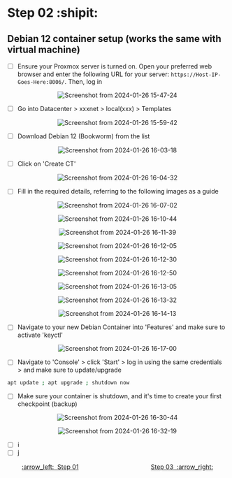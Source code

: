 # Step 02 :shipit:
## Debian 12 container setup (works the same with virtual machine)
- [ ] Ensure your Proxmox server is turned on. Open your preferred web browser and enter the following URL for your server: ```https://Host-IP-Goes-Here:8006/```. Then, log in

<div align="center">
  
![Screenshot from 2024-01-26 15-47-24](https://github.com/hispanicdevian/libreNMS-Deb12-Nginx/assets/135581442/5a1eb9cd-7035-49e5-ac15-7ee55f9682d2)
</div>

- [ ] Go into Datacenter > xxxnet > local(xxx) > Templates

<div align="center">
  
![Screenshot from 2024-01-26 15-59-42](https://github.com/hispanicdevian/libreNMS-Deb12-Nginx/assets/135581442/a877283c-7293-4151-b4d2-b813a432ec04)
  </div>
  
- [ ] Download Debian 12 (Bookworm) from the list

<div align="center">

  ![Screenshot from 2024-01-26 16-03-18](https://github.com/hispanicdevian/libreNMS-Deb12-Nginx/assets/135581442/5c58dcb7-6cfe-4e29-b5cf-3b27e477efa5)
  </div>

- [ ] Click on 'Create CT'

<div align="center">

![Screenshot from 2024-01-26 16-04-32](https://github.com/hispanicdevian/libreNMS-Deb12-Nginx/assets/135581442/3f59efb8-4807-40dd-992e-5345269f0144)
  </div>
  
- [ ] Fill in the required details, referring to the following images as a guide

<div align="center">

![Screenshot from 2024-01-26 16-07-02](https://github.com/hispanicdevian/libreNMS-Deb12-Nginx/assets/135581442/eb401d5f-edf0-4c72-86b5-00a243fac8a6)

![Screenshot from 2024-01-26 16-10-44](https://github.com/hispanicdevian/libreNMS-Deb12-Nginx/assets/135581442/d482b3b5-2d84-4965-8a7c-eb5099ae7a46)
  
![Screenshot from 2024-01-26 16-11-39](https://github.com/hispanicdevian/libreNMS-Deb12-Nginx/assets/135581442/b31a8564-89b2-4502-bd0e-8b5c0c0e7b38)

![Screenshot from 2024-01-26 16-12-05](https://github.com/hispanicdevian/libreNMS-Deb12-Nginx/assets/135581442/a77834cc-a1e3-44c2-8d0e-b010b5f20314)

![Screenshot from 2024-01-26 16-12-30](https://github.com/hispanicdevian/libreNMS-Deb12-Nginx/assets/135581442/5527b8ff-ed00-43b0-b554-00fb345716b4)

![Screenshot from 2024-01-26 16-12-50](https://github.com/hispanicdevian/libreNMS-Deb12-Nginx/assets/135581442/2e84fb3d-0f96-4af8-abc1-9220baab392f)

![Screenshot from 2024-01-26 16-13-05](https://github.com/hispanicdevian/libreNMS-Deb12-Nginx/assets/135581442/5d7aeda0-c8fb-4509-b08c-547718314205)

![Screenshot from 2024-01-26 16-13-32](https://github.com/hispanicdevian/libreNMS-Deb12-Nginx/assets/135581442/0f7b4018-1158-40db-af8f-697114078104)

![Screenshot from 2024-01-26 16-14-13](https://github.com/hispanicdevian/libreNMS-Deb12-Nginx/assets/135581442/ce764194-9c27-448c-a5ba-f2fb1def0cb2)

  </div>
  
- [ ] Navigate to your new Debian Container into 'Features' and make sure to activate 'keyctl'

<div align="center">

![Screenshot from 2024-01-26 16-17-00](https://github.com/hispanicdevian/libreNMS-Deb12-Nginx/assets/135581442/7a9075b4-8254-4d06-8d71-5aa4c99c830d)
</div>

- [ ] Navigate to 'Console' > click 'Start' > log in using the same credentials > and make sure to update/upgrade

```bash
apt update ; apt upgrade ; shutdown now
```

- [ ] Make sure your container is shutdown, and it's time to create your first checkpoint (backup)

<div align="center">
  
![Screenshot from 2024-01-26 16-30-44](https://github.com/hispanicdevian/libreNMS-Deb12-Nginx/assets/135581442/bb01854e-b5da-4f10-aaf4-0b6814ad5836)
</div>

<div align="center">
  
![Screenshot from 2024-01-26 16-32-19](https://github.com/hispanicdevian/libreNMS-Deb12-Nginx/assets/135581442/3f5d7201-0163-41ee-9e3d-493cf091d8d9)
</div>

- [ ] i
- [ ] j

<p align="center"> <a href="Step_01.md">:arrow_left:&nbsp;&nbsp;Step 01</a> &nbsp;&nbsp;&nbsp;&nbsp;&nbsp;&nbsp;&nbsp;&nbsp;&nbsp;&nbsp;&nbsp;&nbsp;&nbsp;&nbsp;&nbsp;&nbsp;&nbsp;&nbsp;&nbsp;&nbsp;&nbsp;&nbsp;&nbsp;&nbsp;&nbsp;&nbsp;&nbsp;&nbsp;&nbsp;&nbsp;&nbsp;&nbsp;&nbsp;&nbsp;&nbsp;&nbsp;&nbsp;&nbsp;&nbsp;&nbsp;  <a href="Step_03.md">Step 03&nbsp; :arrow_right:</a></p>
